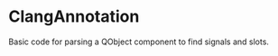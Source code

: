 ClangAnnotation
===============

Basic code for parsing a QObject component to find signals and slots.
